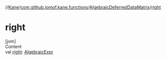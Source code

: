 //[Kane](../../index.md)/[com.github.jomof.kane.functions](../index.md)/[AlgebraicDeferredDataMatrix](index.md)/[right](right.md)



# right  
[jvm]  
Content  
val [right](right.md): [AlgebraicExpr](../../com.github.jomof.kane.impl/-algebraic-expr/index.md)  



